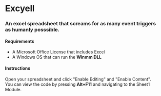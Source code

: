 <h1> Excyell </h1>
<h3>An excel spreadsheet that screams for as many event triggers as humanly posssible. </h3>

<h4>Requirements</h4>
<ul>
<li>A Microsoft Office License that includes Excel</li>
<li>A Windows OS that can run the <b>Winmm DLL</b></li>
</ul>

<h4>Instructions</h4>
<p>Open your spreadsheet and click "Enable Editing" and "Enable Content". You can view the code by pressing <b>Alt+F11</b> and navigating to 
the Sheet1 Module. </p>

